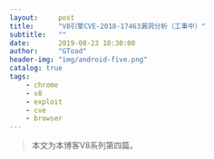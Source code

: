 ```yaml
---
layout:     post
title:      "V8引擎CVE-2018-17463漏洞分析（工事中）"
subtitle:   ""
date:       2019-08-23 10:30:00
author:     "GToad"
header-img: "img/android-five.png"
catalog: true
tags:
    - chrome
    - v8
    - exploit
    - cve
    - browser
---
```


> 本文为本博客V8系列第四篇。